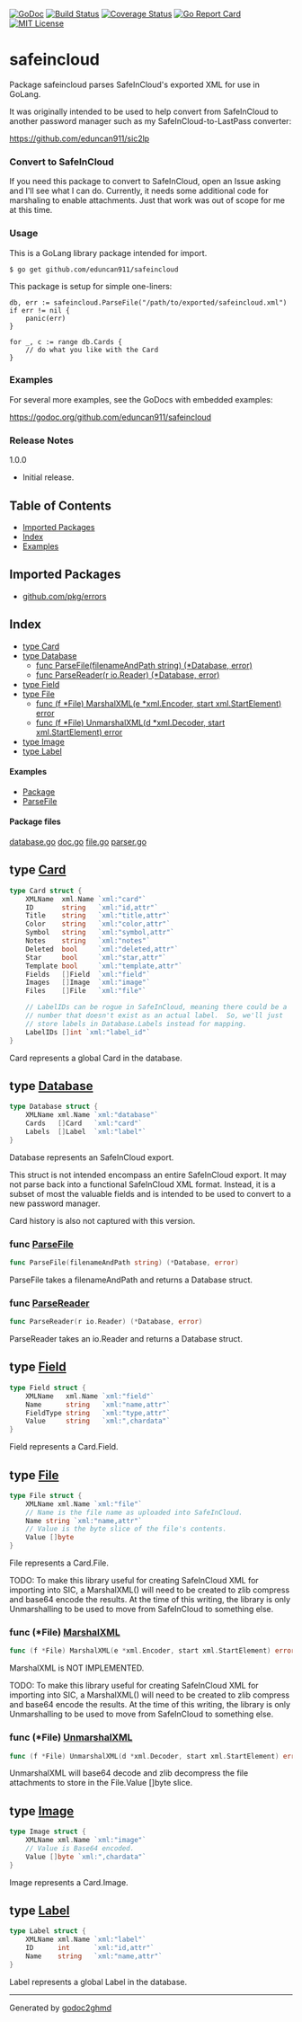 [![GoDoc](https://godoc.org/github.com/eduncan911/safeincloud?status.svg)](https://godoc.org/github.com/eduncan911/safeincloud)
[![Build Status](https://travis-ci.org/eduncan911/safeincloud.svg?branch=master)](https://travis-ci.org/eduncan911/safeincloud)
[![Coverage Status](https://coveralls.io/repos/github/eduncan911/safeincloud/badge.svg?branch=master)](https://coveralls.io/github/eduncan911/safeincloud?branch=master)
[![Go Report Card](https://goreportcard.com/badge/github.com/eduncan911/safeincloud)](https://goreportcard.com/report/github.com/eduncan911/safeincloud)
[![MIT License](https://img.shields.io/npm/l/mediaelement.svg)](https://eduncan911.mit-license.org/)

# safeincloud
Package safeincloud parses SafeInCloud's exported XML for use in GoLang.

It was originally intended to be used to help convert from SafeInCloud to
another password manager such as my SafeInCloud-to-LastPass converter:

<a href="https://github.com/eduncan911/sic2lp">https://github.com/eduncan911/sic2lp</a>

### Convert to SafeInCloud
If you need this package to convert to SafeInCloud, open an Issue asking
and I'll see what I can do.  Currently, it needs some additional code for
marshaling to enable attachments.  Just that work was out of scope for me
at this time.

### Usage
This is a GoLang library package intended for import.

	$ go get github.com/eduncan911/safeincloud

This package is setup for simple one-liners:

	db, err := safeincloud.ParseFile("/path/to/exported/safeincloud.xml")
	if err != nil {
	    panic(err)
	}
	
	for _, c := range db.Cards {
	    // do what you like with the Card
	}

### Examples
For several more examples, see the GoDocs with embedded examples:

<a href="https://godoc.org/github.com/eduncan911/safeincloud">https://godoc.org/github.com/eduncan911/safeincloud</a>

### Release Notes
1.0.0
* Initial release.

## Table of Contents

* [Imported Packages](#pkg-imports)
* [Index](#pkg-index)
* [Examples](#pkg-examples)

## <a name="pkg-imports">Imported Packages</a>

- [github.com/pkg/errors](https://godoc.org/github.com/pkg/errors)

## <a name="pkg-index">Index</a>
* [type Card](#Card)
* [type Database](#Database)
  * [func ParseFile(filenameAndPath string) (\*Database, error)](#ParseFile)
  * [func ParseReader(r io.Reader) (\*Database, error)](#ParseReader)
* [type Field](#Field)
* [type File](#File)
  * [func (f \*File) MarshalXML(e \*xml.Encoder, start xml.StartElement) error](#File.MarshalXML)
  * [func (f \*File) UnmarshalXML(d \*xml.Decoder, start xml.StartElement) error](#File.UnmarshalXML)
* [type Image](#Image)
* [type Label](#Label)

#### <a name="pkg-examples">Examples</a>
* [Package](#example_)
* [ParseFile](#example_ParseFile)

#### <a name="pkg-files">Package files</a>
[database.go](./database.go) [doc.go](./doc.go) [file.go](./file.go) [parser.go](./parser.go) 

## <a name="Card">type</a> [Card](./database.go#L27-L45)
``` go
type Card struct {
    XMLName  xml.Name `xml:"card"`
    ID       string   `xml:"id,attr"`
    Title    string   `xml:"title,attr"`
    Color    string   `xml:"color,attr"`
    Symbol   string   `xml:"symbol,attr"`
    Notes    string   `xml:"notes"`
    Deleted  bool     `xml:"deleted,attr"`
    Star     bool     `xml:"star,attr"`
    Template bool     `xml:"template,attr"`
    Fields   []Field  `xml:"field"`
    Images   []Image  `xml:"image"`
    Files    []File   `xml:"file"`

    // LabelIDs can be rogue in SafeInCloud, meaning there could be a
    // number that doesn't exist as an actual label.  So, we'll just
    // store labels in Database.Labels instead for mapping.
    LabelIDs []int `xml:"label_id"`
}
```
Card represents a global Card in the database.

## <a name="Database">type</a> [Database](./database.go#L13-L17)
``` go
type Database struct {
    XMLName xml.Name `xml:"database"`
    Cards   []Card   `xml:"card"`
    Labels  []Label  `xml:"label"`
}
```
Database represents an SafeInCloud export.

This struct is not intended encompass an entire SafeInCloud export. It
may not parse back into a functional SafeInCloud XML format. Instead, it
is a subset of most the valuable fields and is intended to be used to
convert to a new password manager.

Card history is also not captured with this version.

### <a name="ParseFile">func</a> [ParseFile](./parser.go#L12)
``` go
func ParseFile(filenameAndPath string) (*Database, error)
```
ParseFile takes a filenameAndPath and returns a Database struct.

### <a name="ParseReader">func</a> [ParseReader](./parser.go#L22)
``` go
func ParseReader(r io.Reader) (*Database, error)
```
ParseReader takes an io.Reader and returns a Database struct.

## <a name="Field">type</a> [Field](./database.go#L48-L53)
``` go
type Field struct {
    XMLName   xml.Name `xml:"field"`
    Name      string   `xml:"name,attr"`
    FieldType string   `xml:"type,attr"`
    Value     string   `xml:",chardata"`
}
```
Field represents a Card.Field.

## <a name="File">type</a> [File](./file.go#L18-L24)
``` go
type File struct {
    XMLName xml.Name `xml:"file"`
    // Name is the file name as uploaded into SafeInCloud.
    Name string `xml:"name,attr"`
    // Value is the byte slice of the file's contents.
    Value []byte
}
```
File represents a Card.File.

TODO: To make this library useful for creating SafeInCloud XML for importing
into SIC, a MarshalXML() will need to be created to zlib compress and base64
encode the results.  At the time of this writing, the library is only
Unmarshalling to be used to move from SafeInCloud to something else.

### <a name="File.MarshalXML">func</a> (\*File) [MarshalXML](./file.go#L66)
``` go
func (f *File) MarshalXML(e *xml.Encoder, start xml.StartElement) error
```
MarshalXML is NOT IMPLEMENTED.

TODO: To make this library useful for creating SafeInCloud XML for importing
into SIC, a MarshalXML() will need to be created to zlib compress and base64
encode the results.  At the time of this writing, the library is only
Unmarshalling to be used to move from SafeInCloud to something else.

### <a name="File.UnmarshalXML">func</a> (\*File) [UnmarshalXML](./file.go#L33)
``` go
func (f *File) UnmarshalXML(d *xml.Decoder, start xml.StartElement) error
```
UnmarshalXML will base64 decode and zlib decompress the file
attachments to store in the File.Value []byte slice.

## <a name="Image">type</a> [Image](./database.go#L56-L60)
``` go
type Image struct {
    XMLName xml.Name `xml:"image"`
    // Value is Base64 encoded.
    Value []byte `xml:",chardata"`
}
```
Image represents a Card.Image.

## <a name="Label">type</a> [Label](./database.go#L20-L24)
``` go
type Label struct {
    XMLName xml.Name `xml:"label"`
    ID      int      `xml:"id,attr"`
    Name    string   `xml:"name,attr"`
}
```
Label represents a global Label in the database.

- - -
Generated by [godoc2ghmd](https://github.com/eduncan911/godoc2ghmd)